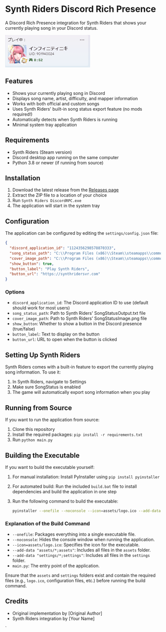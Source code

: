 # Synth Riders Discord Rich Presence

A Discord Rich Presence integration for Synth Riders that shows your currently playing song in your Discord status.

![Discord Rich Presence Example](./img/rpc.PNG)

## Features

- Shows your currently playing song in Discord
- Displays song name, artist, difficulty, and mapper information
- Works with both official and custom songs
- Uses Synth Riders' built-in song status export feature (no mods required!)
- Automatically detects when Synth Riders is running
- Minimal system tray application

## Requirements

- Synth Riders (Steam version)
- Discord desktop app running on the same computer
- Python 3.8 or newer (if running from source)

## Installation

1. Download the latest release from the [Releases page](https://github.com/yourusername/Synth-Riders-DiscordRPCv2/releases)
2. Extract the ZIP file to a location of your choice
3. Run `Synth Riders DiscordRPC.exe`
4. The application will start in the system tray

## Configuration

The application can be configured by editing the `settings/config.json` file:

```json
{
  "discord_application_id": "1124356298578870333",
  "song_status_path": "C:\\Program Files (x86)\\Steam\\steamapps\\common\\SynthRiders\\SynthRidersUC\\SongStatusOutput.txt",
  "cover_image_path": "C:\\Program Files (x86)\\Steam\\steamapps\\common\\SynthRiders\\SynthRidersUC\\SongStatusImage.png",
  "show_button": true,
  "button_label": "Play Synth Riders",
  "button_url": "https://synthridersvr.com"
}
```

### Options

- `discord_application_id`: The Discord application ID to use (default should work for most users)
- `song_status_path`: Path to Synth Riders' SongStatusOutput.txt file
- `cover_image_path`: Path to Synth Riders' SongStatusImage.png file
- `show_button`: Whether to show a button in the Discord presence (true/false)
- `button_label`: Text to display on the button
- `button_url`: URL to open when the button is clicked

## Setting Up Synth Riders

Synth Riders comes with a built-in feature to export the currently playing song information. To use it:

1. In Synth Riders, navigate to Settings
2. Make sure SongStatus is enabled
3. The game will automatically export song information when you play

## Running from Source

If you want to run the application from source:

1. Clone this repository
2. Install the required packages: `pip install -r requirements.txt`
3. Run `python main.py`

## Building the Executable

If you want to build the executable yourself:

1. For manual installation: Install PyInstaller using `pip install pyinstaller`
2. For automated build: Run the included `build.bat` file to install dependencies and build the application in one step
2. Run the following command to build the executable:

   ```bash
   pyinstaller --onefile --noconsole --icon=assets/logo.ico --add-data "assets/*;assets" --add-data "settings/*;settings" main.py
   ```

### Explanation of the Build Command

- `--onefile`: Packages everything into a single executable file.
- `--noconsole`: Hides the console window when running the application.
- `--icon=assets/logo.ico`: Specifies the icon for the executable.
- `--add-data "assets/*;assets"`: Includes all files in the `assets` folder.
- `--add-data "settings/*;settings"`: Includes all files in the `settings` folder.
- `main.py`: The entry point of the application.

Ensure that the `assets` and `settings` folders exist and contain the required files (e.g., `logo.ico`, configuration files, etc.) before running the build command.

## Credits

- Original implementation by [Original Author]
- Synth Riders integration by [Your Name]

`